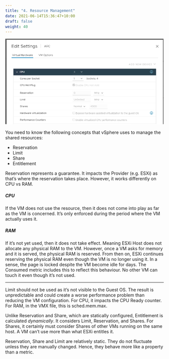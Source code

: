 ```yaml
---
title: "4. Resource Management"
date: 2021-06-14T15:36:47+10:00
draft: false
weight: 40
---
```


![](2.1.4-fig-1.png)

You need to know the following concepts that vSphere uses to manage the shared resources:

- Reservation
- Limit
- Share
- Entitlement

Reservation represents a guarantee. It impacts the Provider (e.g. ESXi) as that’s where the reservation takes place. However, it works differently on CPU vs RAM. 

##### CPU

If the VM does not use the resource, then it does not come into play as far as the VM is concerned. It’s only enforced during the period where the VM actually uses it.

##### RAM

If it’s not yet used, then it does not take effect. Meaning ESXi Host does not allocate any physical RAM to the VM. However, once a VM asks for memory and it is served, the physical RAM is reserved. From then on, ESXi continues reserving the physical RAM even though the VM is no longer using it. In a sense, the page is locked despite the VM become idle for days. The Consumed metric includes this to reflect this behaviour. No other VM can touch it even though it’s not used.

---

Limit should not be used as it’s not visible to the Guest OS. The result is unpredictable and could create a worse performance problem than reducing the VM configuration. For CPU, it impacts the CPU Ready counter. For RAM, in the VMX file, this is sched.mem.max.

Unlike Reservation and Share, which are statically configured, Entitlement is calculated *dynamically*. It considers Limit, Reservation, and Shares. For Shares, it certainly must consider Shares of other VMs running on the same host. A VM can’t use more than what ESXi entitles it.

Reservation, Share and Limit are relatively static. They do not fluctuate unless they are manually changed. Hence, they behave more like a property than a metric.